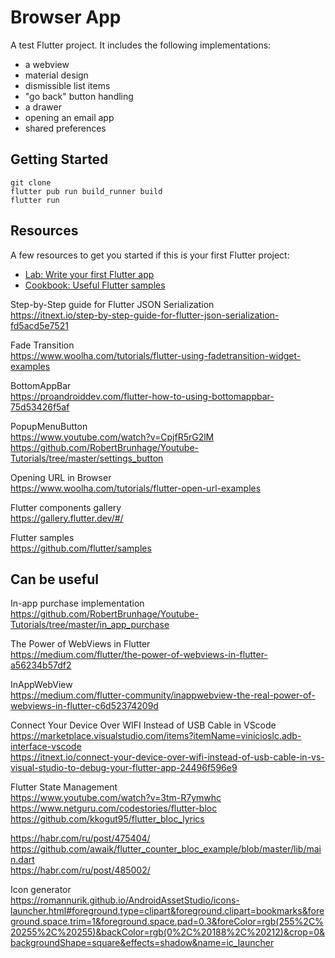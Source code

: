 # Browser App

A test Flutter project. It includes the following implementations:
- a webview
- material design
- dismissible list items
- "go back" button handling
- a drawer
- opening an email app
- shared preferences

## Getting Started
```
git clone  
flutter pub run build_runner build  
flutter run
```
## Resources

A few resources to get you started if this is your first Flutter project:

- [Lab: Write your first Flutter app](https://flutter.dev/docs/get-started/codelab)
- [Cookbook: Useful Flutter samples](https://flutter.dev/docs/cookbook)

Step-by-Step guide for Flutter JSON Serialization  
https://itnext.io/step-by-step-guide-for-flutter-json-serialization-fd5acd5e7521

Fade Transition  
https://www.woolha.com/tutorials/flutter-using-fadetransition-widget-examples

BottomAppBar  
https://proandroiddev.com/flutter-how-to-using-bottomappbar-75d53426f5af

PopupMenuButton  
https://www.youtube.com/watch?v=CpjfR5rG2lM
https://github.com/RobertBrunhage/Youtube-Tutorials/tree/master/settings_button

Opening URL in Browser  
https://www.woolha.com/tutorials/flutter-open-url-examples

Flutter components gallery  
https://gallery.flutter.dev/#/

Flutter samples  
https://github.com/flutter/samples

## Can be useful

In-app purchase implementation  
https://github.com/RobertBrunhage/Youtube-Tutorials/tree/master/in_app_purchase

The Power of WebViews in Flutter  
https://medium.com/flutter/the-power-of-webviews-in-flutter-a56234b57df2

InAppWebView  
https://medium.com/flutter-community/inappwebview-the-real-power-of-webviews-in-flutter-c6d52374209d

Connect Your Device Over WIFI Instead of USB Cable in VScode  
https://marketplace.visualstudio.com/items?itemName=vinicioslc.adb-interface-vscode  
https://itnext.io/connect-your-device-over-wifi-instead-of-usb-cable-in-vs-visual-studio-to-debug-your-flutter-app-24496f596e9

Flutter State Management  
https://www.youtube.com/watch?v=3tm-R7ymwhc  
https://www.netguru.com/codestories/flutter-bloc  
https://github.com/kkogut95/flutter_bloc_lyrics  

https://habr.com/ru/post/475404/  
https://github.com/awaik/flutter_counter_bloc_example/blob/master/lib/main.dart  
https://habr.com/ru/post/485002/  

Icon generator  
https://romannurik.github.io/AndroidAssetStudio/icons-launcher.html#foreground.type=clipart&foreground.clipart=bookmarks&foreground.space.trim=1&foreground.space.pad=0.3&foreColor=rgb(255%2C%20255%2C%20255)&backColor=rgb(0%2C%20188%2C%20212)&crop=0&backgroundShape=square&effects=shadow&name=ic_launcher